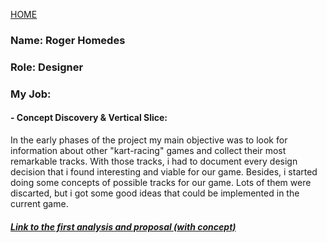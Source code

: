 [HOME](index.md)
### Name: Roger Homedes
### Role: Designer
### My Job:
#### - Concept Discovery & Vertical Slice:
In the early phases of the project my main objective was to look for information about other "kart-racing" games and collect their most remarkable tracks. With those tracks, i had to document every design decision that i found interesting and viable for our game.
Besides, i started doing some concepts of possible tracks for our game. Lots of them were discarted, but i got some good ideas that could be implemented in the current game.

##### [Link to the first analysis and proposal (with concept)](https://docs.google.com/document/d/1KWESt4w4Brao5CY0e-7IxbD-YmUMBvV2zlyQ825Itq4/edit)

